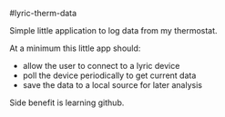 #lyric-therm-data

Simple little application to log data from my thermostat.

At a minimum this little app should:

* allow the user to connect to a lyric device
* poll the device periodically to get current data
* save the data to a local source for later analysis

Side benefit is learning github.
